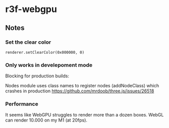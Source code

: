 # r3f-webgpu

## Notes

### Set the clear color

`renderer.setClearColor(0x000000, 0)`

### Only works in develepoment mode

Blocking for production builds:

Nodes module uses class names to register nodes (addNodeClass) which crashes in production
https://github.com/mrdoob/three.js/issues/26518

### Performance

It seems like WebGPU struggles to render more than a dozen boxes. WebGL can render 10.000 on my M1 (at 20fps).
